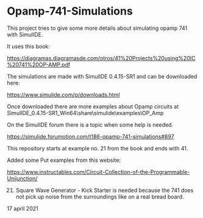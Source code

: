 # Opamp-741-Simulations

This project tries to give some more details about simulating opamp 741 with SimulIDE. 

It uses this book:

https://diagramas.diagramasde.com/otros/41%20Projects%20using%20IC%20741%20OP-AMP.pdf

The simulations are made with SimulIDE 0.4.15-SR1 and can be downloaded here:

https://www.simulide.com/p/downloads.html

Once downloaded there are more examples about Opamp circuits at 
SimulIDE_0.4.15-SR1_Win64\share\simulide\examples\OP_Amp

On the SimulIDE forum there is a topic when some help is needed.

https://simulide.forumotion.com/t186-opamp-741-simulations#897

This repository starts at example no. 21 from the book and ends with 41.

Added some Put examples from this website:

https://www.instructables.com/Circuit-Collection-of-the-Programmable-Unijunction/

21. Square Wave Generator - Kick Starter is needed because the 741 does not pick up 
noise from the surroundings like on a real bread board.

17 april 2021
